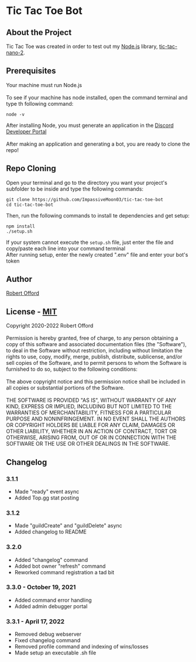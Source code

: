 # Tic Tac Toe Bot
## About the Project
Tic Tac Toe was created in order to test out my [Node.js](https://node.js.org) library, [tic-tac-nano-2](https://npmjs.org/package/tic-tac-nano-2). 

## Prerequisites
Your machine must run Node.js
<br/><br/>To see if your machine has node installed, open the command terminal and type th following command:<br/>
```
node -v
```
After installing Node, you must generate an application in the [Discord Developer Portal](https://discord.com/developers/applications)<br/><br/>
After making an application and generating a bot, you are ready to clone the repo!

## Repo Cloning
Open your terminal and go to the directory you want your project's subfolder to be inside and type the following commands:<br/>
```
git clone https://github.com/ImpassiveMoon03/tic-tac-toe-bot
cd tic-tac-toe-bot
```
Then, run the following commands to install te dependencies and get setup:<br/>
```
npm install
./setup.sh
```
If your system cannot execute the `setup.sh` file, just enter the file and copy/paste each line into your command terminal<br/>
After running setup, enter the newly created ".env" file and enter your bot's token

## Author
[Robert Offord](https://github.com/ImpassiveMoon03)

## License - [MIT](https://opensource.org/licenses/MIT)
Copyright 2020-2022 Robert Offord<br/><br/>
Permission is hereby granted, free of charge, to any person obtaining a copy of this software and associated documentation files (the "Software"), to deal in the Software without restriction, including without limitation the rights to use, copy, modify, merge, publish, distribute, sublicense, and/or sell copies of the Software, and to permit persons to whom the Software is furnished to do so, subject to the following conditions:
<br/><br/>The above copyright notice and this permission notice shall be included in all copies or substantial portions of the Software.
<br/><br/>THE SOFTWARE IS PROVIDED "AS IS", WITHOUT WARRANTY OF ANY KIND, EXPRESS OR IMPLIED, INCLUDING BUT NOT LIMITED TO THE WARRANTIES OF MERCHANTABILITY, FITNESS FOR A PARTICULAR PURPOSE AND NONINFRINGEMENT. IN NO EVENT SHALL THE AUTHORS OR COPYRIGHT HOLDERS BE LIABLE FOR ANY CLAIM, DAMAGES OR OTHER LIABILITY, WHETHER IN AN ACTION OF CONTRACT, TORT OR OTHERWISE, ARISING FROM, OUT OF OR IN CONNECTION WITH THE SOFTWARE OR THE USE OR OTHER DEALINGS IN THE SOFTWARE.

## Changelog
### 3.1.1
- Made "ready" event async
- Added Top.gg stat posting
### 3.1.2
- Made "guildCreate" and "guildDelete" async
- Added changelog to README
### 3.2.0
- Added "changelog" command
- Added bot owner "refresh" command
- Reworked command registration a tad bit
### 3.3.0 - October 19, 2021
- Added command error handling
- Added admin debugger portal
### 3.3.1 - April 17, 2022
- Removed debug webserver
- Fixed changelog command
- Removed profile command and indexing of wins/losses
- Made setup an executable .sh file